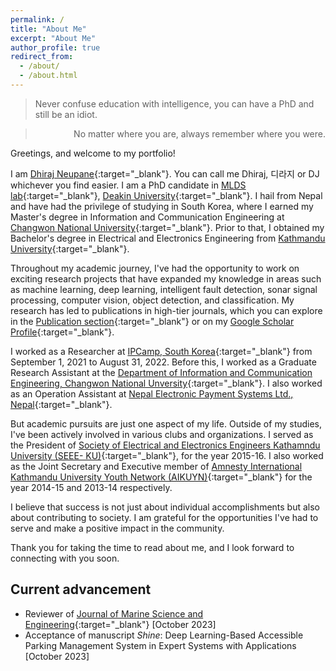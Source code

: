 ```yaml
---
permalink: /
title: "About Me"
excerpt: "About Me"
author_profile: true
redirect_from: 
  - /about/
  - /about.html
---
```

> Never confuse education with intelligence, you can have a PhD and still be an idiot.

> <p style='text-align: right;'> No matter where you are, always remember where you were. </p>

Greetings, and welcome to my portfolio!

I am [Dhiraj Neupane](https://g.co/kgs/DLknVq){:target="_blank"}. You can call me Dhiraj, 디라지 or DJ whichever you find easier. I am a PhD candidate in [MLDS lab](https://deakin-mlds.github.io/index.html){:target="_blank"}, [Deakin University](https://www.deakin.edu.au/about-deakin/people/dhiraj-neupane){:target="_blank"}. I hail from Nepal and have had the privilege of studying in South Korea, where I earned my Master's degree in Information and Communication Engineering at [Changwon National University](https://www.changwon.ac.kr/eng/main.do){:target="_blank"}. Prior to that, I obtained my Bachelor's degree in Electrical and Electronics Engineering from [Kathmandu University](https://ku.edu.np/){:target="_blank"}. 

Throughout my academic journey, I've had the opportunity to work on exciting research projects that have expanded my knowledge in areas such as machine learning, deep learning, intelligent fault detection, sonar signal processing, computer vision, object detection, and classification. My research has led to publications in high-tier journals, which you can explore in the [Publication section](https://www.dhirajneupane.com.np/publications/){:target="_blank"} or on my [Google Scholar Profile](https://scholar.google.com/citations?user=KtSkA68AAAAJ&hl=en){:target="_blank"}.

I worked as a Researcher at [IPCamp, South Korea](http://www.ipcamp.co.kr){:target="_blank"} from September 1, 2021 to August 31, 2022. Before this, I worked as a Graduate Research Assistant at the [Department of Information and Communication Engineering, Changwon National Unversity](https://www.changwon.ac.kr/eng/cm/cntnts/cntntsView.do?mi=11228&cntntsId=4240){:target="_blank"}. I also worked as an Operation Assistant at [Nepal Electronic Payment Systems Ltd., Nepal](https://neps.com.np/){:target="_blank"}.

But academic pursuits are just one aspect of my life. Outside of my studies, I've been actively involved in various clubs and organizations. I served as the President of [Society of Electrical and Electronics Engineers Kathamndu University (SEEE- KU)](http://seee.ku.edu.np/board-members-2015-16/){:target="_blank"}, for the year 2015-16. I  also worked as the Joint Secretary and Executive member of [Amnesty International Kathmandu University Youth Network (AIKUYN)](https://www.facebook.com/aikuyn/){:target="_blank"} for the year 2014-15 and 2013-14 respectively.

I believe that success is not just about individual accomplishments but also about contributing to society. I am grateful for the opportunities I've had to serve and make a positive impact in the community.

Thank you for taking the time to read about me, and I look forward to connecting with you soon.

## Current advancement
* Reviewer of [Journal of Marine Science and Engineering](https://github.com/dhirajneupane/academicPortfolio/blob/main/files/ReviewerCertificates/RC_DN_JSME.pdf){:target="_blank"} [October 2023]
* Acceptance of manuscript _Shine_: Deep Learning-Based Accessible Parking Management System in Expert Systems with Applications [October 2023]
